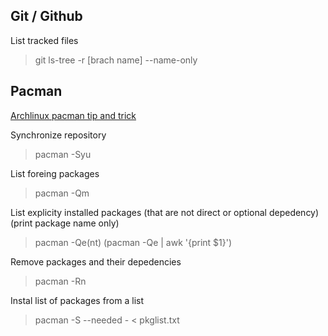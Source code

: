 ## Git / Github

List tracked files
> git ls-tree -r [brach name] --name-only



## Pacman

[Archlinux pacman tip and trick](https://wiki.archlinux.org/title/pacman/Tips_and_tricks)

Synchronize repository
> pacman -Syu

List foreing packages
> pacman -Qm

List explicity installed packages (that are not direct or optional depedency) (print package name only)
> pacman -Qe(nt) (pacman -Qe | awk '{print $1}')

Remove packages and their depedencies
> pacman -Rn

Instal list of packages from a list
> pacman -S --needed - < pkglist.txt
